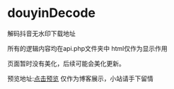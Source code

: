 # douyinDecode
解码抖音无水印下载地址

所有的逻辑内容均在api.php文件夹中
html仅作为显示作用

页面暂时没有美化，后续可能会美化更新。

预览地址:<a href="http://www.mokevip.top/douyin/">点击预览</a>
仅作为博客展示，小站请手下留情
